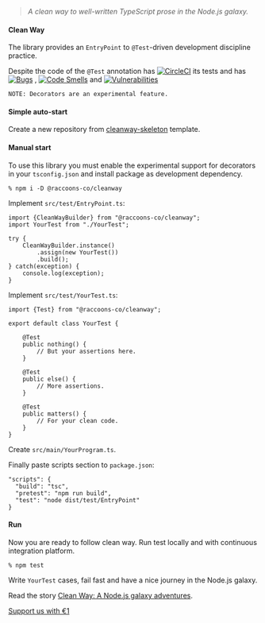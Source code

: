>*A clean way to well-written TypeScript prose in the Node.js galaxy.*

#### Clean Way

The library provides an `EntryPoint` to `@Test`-driven development discipline 
practice.

Despite the code of the `@Test` annotation has
[![CircleCI](https://dl.circleci.com/status-badge/img/gh/raccoons-co/cleanway/tree/master.svg?style=svg)](https://dl.circleci.com/status-badge/redirect/gh/raccoons-co/cleanway/tree/master)
its tests and has
[![Bugs](https://sonarcloud.io/api/project_badges/measure?project=raccoons-co_cleanway&metric=bugs)](https://sonarcloud.io/summary/new_code?id=raccoons-co_cleanway)
,
[![Code Smells](https://sonarcloud.io/api/project_badges/measure?project=raccoons-co_cleanway&metric=code_smells)](https://sonarcloud.io/summary/new_code?id=raccoons-co_cleanway)
and
[![Vulnerabilities](https://sonarcloud.io/api/project_badges/measure?project=raccoons-co_cleanway&metric=vulnerabilities)](https://sonarcloud.io/summary/new_code?id=raccoons-co_cleanway)

```
NOTE: Decorators are an experimental feature.
```

#### Simple auto-start

Create a new repository from [cleanway-skeleton](https://github.com/raccoons-co/cleanway-skeleton)
template.

#### Manual start

To use this library you must enable the 
experimental support for decorators in your `tsconfig.json` 
and install package as development dependency.

```shell script
% npm i -D @raccoons-co/cleanway
```

Implement `src/test/EntryPoint.ts`:
~~~~
import {CleanWayBuilder} from "@raccoons-co/cleanway";
import YourTest from "./YourTest";

try {
    CleanWayBuilder.instance()
        .assign(new YourTest())
        .build();
} catch(exception) {
    console.log(exception);
}
~~~~
Implement `src/test/YourTest.ts`:
~~~~
import {Test} from "@raccoons-co/cleanway";

export default class YourTest {

    @Test
    public nothing() {
        // But your assertions here.
    }

    @Test
    public else() {
        // More assertions.
    }

    @Test
    public matters() {
        // For your clean code.
    }
}
~~~~


Create `src/main/YourProgram.ts`.

Finally paste scripts section to `package.json`:
~~~~
"scripts": {
  "build": "tsc",
  "pretest": "npm run build",
  "test": "node dist/test/EntryPoint"
}
~~~~

#### Run

Now you are ready to follow clean way.
Run test locally and with continuous integration platform. 

~~~~shell script
% npm test
~~~~

Write `YourTest` cases, fail fast 
and have a nice journey in the Node.js galaxy.

Read the story [Clean Way: A Node.js galaxy adventures](https://bus.raccoons.co/artefacts/cleanway).

[Support us with €1](https://send.monobank.ua/jar/6KuKuBf8ki)
